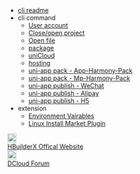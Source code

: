 * [cli readme](/cli/README.md)
* cli command
    * [User account](/cli/user.md)
    * [Close/open project](/cli/project.md)
    * [Open file](/cli/file.md)
    * [package](/cli/pack.md)
    * [uniCloud](/cli/uniCloud.md)
    * [hosting](/cli/uniCloud-hosting.md)
    * [uni-app pack - App-Harmony-Pack](/cli/pack-app-harmony.md)
    * [uni-app pack - Mp-Harmony-Pack](/cli/pack-mp-harmony.md)
    * [uni-app publish - WeChat](cli/publish-mp-weixin.md)
    * [uni-app publish - Alipay](cli/publish-mp-alipay.md)
    * [uni-app publish - H5](cli/publish-h5.md)
* extension
    * [Environment Vairables](/cli/env.md)
    * [Linux Install Market Plugin](/cli/linux-install-market-plugin.md)
<div class="contact-box">
  <a href="https://www.dcloud.io/hbuilderx.html" target="_blank" class="contact-item">
    <img src="/static/favicon/favicon.png" width="20" height="21">
    <div class="contact-smg">
      <div>HBuilderX Offical Website</div>
    </div>
  </a>
  <a href="https://ask.dcloud.net.cn/explore/" target="_blank" class="contact-item">
    <img src="/static/icon/ask.png" width="20" height="21">
    <div class="contact-smg">
      <div>DCloud Forum</div>
    </div>
  </a>
</div>
